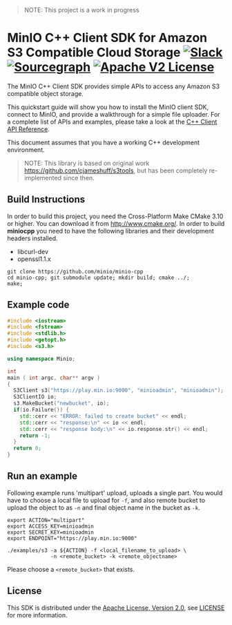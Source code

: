 > NOTE: This project is a work in progress

# MinIO C++ Client SDK for Amazon S3 Compatible Cloud Storage [![Slack](https://slack.min.io/slack?type=svg)](https://slack.min.io) [![Sourcegraph](https://sourcegraph.com/github.com/minio/minio-cpp/-/badge.svg)](https://sourcegraph.com/github.com/minio/minio-cpp?badge) [![Apache V2 License](https://img.shields.io/badge/license-Apache%20V2-blue.svg)](https://github.com/minio/minio-cpp/blob/master/LICENSE)

The MinIO C++ Client SDK provides simple APIs to access any Amazon S3 compatible object storage.

This quickstart guide will show you how to install the MinIO client SDK, connect to MinIO, and provide a walkthrough for a simple file uploader. For a complete list of APIs and examples, please take a look at the [C++ Client API Reference](https://docs.min.io/docs/cpp-client-api-reference).

This document assumes that you have a working C++ development environment.

> NOTE: This library is based on original work https://github.com/cjameshuff/s3tools, but has been completely re-implemented since then.

## Build Instructions
In order to build this project, you need the Cross-Platform Make CMake 3.10 or higher. You can download it from http://www.cmake.org/. In order to build **miniocpp** you need to have the following libraries and their development headers installed.

- libcurl-dev
- openssl1.1.x 

```
git clone https://github.com/minio/minio-cpp
cd minio-cpp; git submodule update; mkdir build; cmake ../;
make;
```

## Example code
```c++
#include <iostream>
#include <fstream>
#include <stdlib.h>
#include <getopt.h>
#include <s3.h>

using namespace Minio;

int
main ( int argc, char** argv )
{
  S3Client s3("https://play.min.io:9000", "minioadmin", "minioadmin");
  S3ClientIO io;
  s3.MakeBucket("newbucket", io);
  if(io.Failure()) {
    std::cerr << "ERROR: failed to create bucket" << endl;
    std::cerr << "response:\n" << io << endl;
    std::cerr << "response body:\n" << io.response.str() << endl;
    return -1;
  }
  return 0;
}
```

## Run an example
Following example runs 'multipart' upload, uploads a single part. You would have to choose a local file to upload for `-f`, and also remote bucket to upload the object to as `-n` and final object name in the bucket as `-k`.

```
export ACTION="multipart"
export ACCESS_KEY=minioadmin
export SECRET_KEY=minioadmin
export ENDPOINT="https://play.min.io:9000"

./examples/s3 -a ${ACTION} -f <local_filename_to_upload> \
              -n <remote_bucket> -k <remote_objectname>
```

Please choose a `<remote_bucket>` that exists.

## License
This SDK is distributed under the [Apache License, Version 2.0](https://www.apache.org/licenses/LICENSE-2.0), see [LICENSE](https://github.com/minio/minio-cpp/blob/master/LICENSE) for more information.
